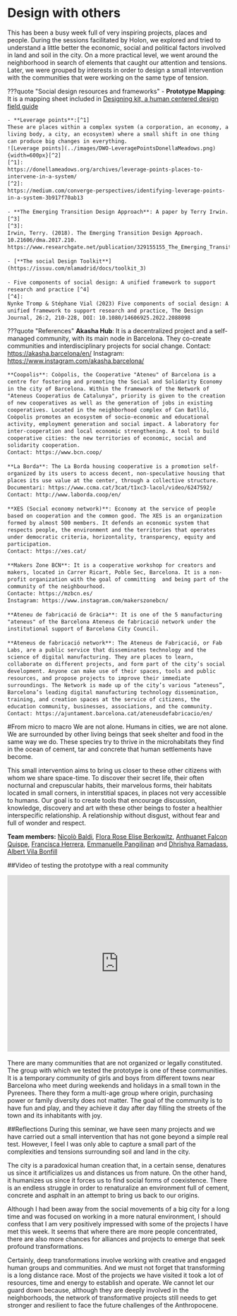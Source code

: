 # **Design with others**

This has been a busy week full of very inspiring projects, places and people. During the sessions facilitated by Holon, we explored and tried to understand a little better the economic, social and political factors involved in land and soil in the city. On a more practical level, we went around the neighborhood in search of elements that caught our attention and tensions. Later, we were grouped by interests in order to design a small intervention with the communities that were working on the same type of tension.

???quote "Social design resources and frameworks"
    - **Prototype Mapping**: It is a mapping sheet included in [Designing kit, a human centered design field guide](https://www.designkit.org/index.html)

    - **Leverage points**:[^1]
    These are places within a complex system (a corporation, an economy, a living body, a city, an ecosystem) where a small shift in one thing can produce big changes in everything.
    ![Leverage points](../images/DWO-LeveragePointsDonellaMeadows.png){width=600px}[^2]
    [^1]:
    https://donellameadows.org/archives/leverage-points-places-to-intervene-in-a-system/
    [^2]:
    https://medium.com/converge-perspectives/identifying-leverage-points-in-a-system-3b917f70ab13

    - **The Emerging Transition Design Approach**: A paper by Terry Irwin. [^3]
    [^3]:
    Irwin, Terry. (2018). The Emerging Transition Design Approach. 10.21606/dma.2017.210. https://www.researchgate.net/publication/329155155_The_Emerging_Transition_Design_Approach

    - [**The social Design Toolkit**](https://issuu.com/mlamadrid/docs/toolkit_3)

    - Five components of social design: A unified framework to support research and practice [^4]
    [^4]:
    Nynke Tromp & Stéphane Vial (2023) Five components of social design: A unified framework to support research and practice, The Design Journal, 26:2, 210-228, DOI: 10.1080/14606925.2022.2088098



???quote "References"
    **Akasha Hub**: It is a decentralized project and a self-managed community, with its main node in Barcelona. They co-create communities and interdisciplinary projects for social change.
    Contact: https://akasha.barcelona/en/ 
    Instagram: https://www.instagram.com/akasha.barcelona/

    **Coopolis**: Coòpolis, the Cooperative "Ateneu" of Barcelona is a centre for fostering and promoting the Social and Solidarity Economy in the city of Barcelona. Within the framework of the Network of "Ateneus Cooperatius de Catalunya", priority is given to the creation of new cooperatives as well as the generation of jobs in existing cooperatives. Located in the neighborhood complex of Can Batlló, Coòpolis promotes an ecosystem of socio-economic and educational activity, employment generation and social impact. A laboratory for inter-cooperation and local economic strengthening. A tool to build cooperative cities: the new territories of economic, social and solidarity cooperation. 
    Contact: https://www.bcn.coop/
    
    **La Borda**: The La Borda housing cooperative is a promotion self-organized by its users to access decent, non-speculative housing that places its use value at the center, through a collective structure. 
    Documentari: https://www.ccma.cat/3cat/t1xc3-lacol/video/6247592/
    Contact: http://www.laborda.coop/en/ 

    **XES (Social economy network)**: Economy at the service of people based on cooperation and the common good. The XES is an organization formed by almost 500 members. It defends an economic system that respects people, the environment and the territories that operates under democratic criteria, horizontality, transparency, equity and participation.
    Contact: https://xes.cat/

    **Makers Zone BCN**: It is a cooperative workshop for creators and makers, located in Carrer Ricart, Poble Sec, Barcelona. It is a non-profit organization with the goal of committing  and being part of the community of the neighbourhood.
    Contacte: https://mzbcn.es/
    Instagram: https://www.instagram.com/makerszonebcn/
    
    **Ateneu de fabricació de Gràcia**: It is one of the 5 manufacturing "ateneus" of the Barcelona Ateneus de fabricació network under the institutional support of Barcelona City Council.

    **Ateneus de fabricació network**: The Ateneus de Fabricació, or Fab Labs, are a public service that disseminates technology and the science of digital manufacturing. They are places to learn, collaborate on different projects, and form part of the city’s social development. Anyone can make use of their spaces, tools and public resources, and propose projects to improve their immediate surroundings. The Network is made up of the city’s various “ateneus”, Barcelona’s leading digital manufacturing technology dissemination, training, and creation spaces at the service of citizens, the education community, businesses, associations, and the community. Contact: https://ajuntament.barcelona.cat/ateneusdefabricacio/en/


#From micro to macro
We are not alone. Humans in cities, we are not alone. 
We are surrounded by other living beings that seek shelter and food in the same way we do. These species try to thrive in the microhabitats they find in the ocean of cement, tar and concrete that human settlements have become.

This small intervention aims to bring us closer to these other citizens with whom we share space-time. To discover their secret life, their often nocturnal and crepuscular habits, their marvelous forms, their habitats located in small corners, in interstitial spaces, in places not very accessible to humans. Our goal is to create tools that encourage discussion, knowledge, discovery and art with these other beings to foster a healthier interspecific relationship. A relationship without disgust, without fear and full of wonder and respect.

**Team members:**
[Nicolò Baldi](https://niente010.github.io/MDEF_website/#welcome),
[Flora Rose Elise Berkowitz](https://floraroseberkowitz.github.io/),
[Anthuanet Falcon Quispe](https://anthuanetf.github.io/MDEF/),
[Francisca Herrera](https://panchipunchi.github.io/mdef1/),
[Emmanuelle Pangilinan](https://minnie-at-iaac.github.io/) and
[Dhrishya Ramadass](https://dhrishyaramadass.github.io/mdefwebsite/),
[Albert Vila Bonfill](https://avilabon.github.io/MDEF_Albert/)


##Video of testing the prototype with a real community
<iframe width="100%" height="400" src="https://www.youtube.com/embed/aSSOlwAWv4w?si=kjzE7BvRDPg1vI1o" title="YouTube video player" frameborder="0" allow="accelerometer; autoplay; clipboard-write; encrypted-media; gyroscope; picture-in-picture; web-share" allowfullscreen></iframe>

There are many communities that are not organized or legally constituted. The group with which we tested the prototype is one of these communities. It is a temporary community of girls and boys from different towns near Barcelona who meet during weekends and holidays in a small town in the Pyrenees. There they form a multi-age group where origin, purchasing power or family diversity does not matter. The goal of the community is to have fun and play, and they achieve it day after day filling the streets of the town and its inhabitants with joy.


##Reflections
During this seminar, we have seen many projects and we have carried out a small intervention that has not gone beyond a simple real test. However, I feel I was only able to capture a small part of the complexities and tensions surrounding soil and land in the city. 

The city is a paradoxical human creation that, in a certain sense, denatures us since it artificializes us and distances us from nature. On the other hand, it humanizes us since it forces us to find social forms of coexistence. There is an endless struggle in order to renaturalize an environment full of cement, concrete and asphalt in an attempt to bring us back to our origins.

Although I had been away from the social movements of a big city for a long time and was focused on working in a more natural environment, I should confess that I am very positively impressed with some of the projects I have met this week. It seems that where there are more people concentrated, there are also more chances for alliances and projects to emerge that seek profound transformations.

Certainly, deep transformations involve working with creative and engaged human groups and communities. And we must not forget that transforming is a long distance race. Most of the projects we have visited it took a lot of resources, time and energy to establish and operate. We cannot let our guard down because, although they are deeply involved in the neighborhoods, the network of transformative projects still needs to get stronger and resilient to face the future challenges of the Anthropocene.